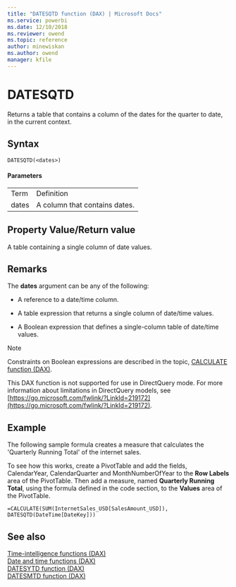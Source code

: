 ```yaml
---
title: "DATESQTD function (DAX) | Microsoft Docs"
ms.service: powerbi 
ms.date: 12/10/2018
ms.reviewer: owend
ms.topic: reference
author: minewiskan
ms.author: owend
manager: kfile
---
```

# DATESQTD
Returns a table that contains a column of the dates for the quarter to date, in the current context.  
  
## Syntax  
  
```dax
DATESQTD(<dates>)  
```
  
#### Parameters  
  
|||  
|-|-|  
|Term|Definition|  
|dates|A column that contains dates.|  
  
## Property Value/Return value  
A table containing a single column of date values.  
  
## Remarks  
The **dates** argument can be any of the following:  
  
-   A reference to a date/time column.  
  
-   A table expression that returns a single column of date/time values.  
  
-   A Boolean expression that defines a single-column table of date/time values.  
  
> [!NOTE]  
> Constraints on Boolean expressions are described in the topic, [CALCULATE function &#40;DAX&#41;](calculate-function-dax.md).  
  
This DAX function is not supported for use in DirectQuery mode. For more information about limitations in DirectQuery models, see  [https://go.microsoft.com/fwlink/?LinkId=219172](https://go.microsoft.com/fwlink/?LinkId=219172).  
  
## Example  
The following sample formula creates a measure that calculates the 'Quarterly Running Total' of the internet sales.  
  
To see how this works, create a PivotTable and add the fields, CalendarYear, CalendarQuarter and MonthNumberOfYear to the **Row Labels** area of the PivotTable. Then add a measure, named **Quarterly Running Total**, using the formula defined in the code section, to the **Values** area of the PivotTable.  
  
```dax
=CALCULATE(SUM(InternetSales_USD[SalesAmount_USD]), DATESQTD(DateTime[DateKey]))  
```
  
## See also  
[Time-intelligence functions &#40;DAX&#41;](time-intelligence-functions-dax.md)  
[Date and time functions &#40;DAX&#41;](date-and-time-functions-dax.md)  
[DATESYTD function &#40;DAX&#41;](datesytd-function-dax.md)  
[DATESMTD function &#40;DAX&#41;](datesmtd-function-dax.md)  
 
  
